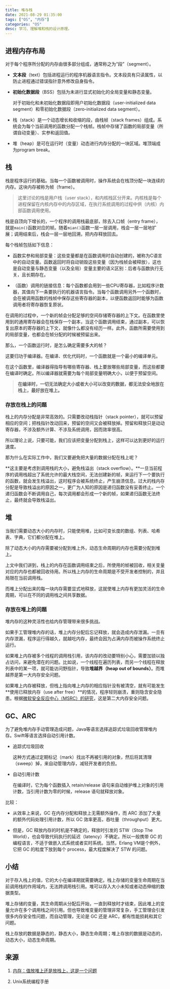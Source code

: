 ```yaml
---
title: 堆与栈
date: 2021-08-29 01:35:00
tags: ["OS", "内存"]
categories: "OS"
desc: 学习、理解堆和栈的设计原理。
---
```


## 进程内存布局

对于每个程序所分配的内存由很多部分组成，通常称之为“段”（segment）。

- **文本段**（text）包括进程运行的程序机器语言指令。文本段具有只读属性，以防止进程通过错误指针意外修改自身指令。

- **初始化数据段**（BSS）包括为未进行显式初始化的全局变量和静态变量。

  对于初始化和未初始化数据段即用户初始化数据段（user-initialized data segment）和零初始化数据段（zero-initialized data segment）。

- 栈（stack）是一个动态增长和收缩的段，由栈帧（stack frames）组成。系统会为每个当前调用的函数分配一个栈帧。栈帧中存储了函数的局部变量（所谓自动变量）、实参和返回值。

- 堆（heap）是可在运行时（变量）动态进行内存分配的一块区域。堆顶端成为program break。

<!-- more -->

## 栈

栈是程序运行的基础。当每一个函数被调用时，操作系统会在栈顶分配一块连续的内存。这块内存被称为帧（frame）。

> 这里讨论的栈是用户栈（user stack），和内核栈区分开来。内核栈是每个进程保留在内核内存中的内存区域，在执行系统调用的过程中供（内核）内部函数调用使用。

栈是自顶向下增长的，一个程序的调用栈最底部，除去入口帧（entry frame），就是`main()`函数对应的帧。随着`mian()`函数一层一层调用，栈会一层一层地扩展；调用结束后，栈会一层一层地回溯，把内存释放回去。

每个栈帧包括如下信息：

- 函数实参和局部变量：这些变量都是在函数调用时自动创建的，被称为C语言中的自动变量。函数返回时将自动销毁这些变量（因为栈帧会被释放），这也是自动变量与静态变量（以及全局）变量主要的语义区别：后者与函数执行无关，且长期存在。

- （函数）调用的链接信息：每个函数都会用到一些CPU寄存器，比如程序计数器，其值向下一条要执行的机器语言指令。当每个函数调用另外一个函数时，会在被调用函数的栈帧中保存这些寄存器的副本，以便函数返回时能够为函数调用者将寄存器恢复原状。

在调用的过程中，一个新的帧会分配足够的空间存储寄存器的上下文。在函数里使用到的通用寄存器会在栈保存一个副本，当这个函数调用结束，通过副本，可以恢复出原本的寄存器的上下文，就像什么都没有经历一样。此外，函数所需要使用到的局部变量，也都会在帧分配的时候被预留出来。

那么，一个函数运行时，是怎么确定需要多大的帧？

这要归功于编译器。在编译、优化代码时，一个函数就是一个最小的编译单元。

在这个函数里，编译器得指导有哪些寄存器、栈上要放哪些局部变量，而这些都要在编译时确定。所以编译器就需要为每个局部变量明确大小，以便于预留空间。

> **在编译时，一切无法确定大小或者大小可以改变的数据，都无法安全地放在栈上，最好放在堆上。**

### 存放在栈上的问题

栈上的内存分配是非常高效的。只需要改动栈指针（stack pointer），就可以预留相应的空间；把栈指针改动回来，预留的空间又会被释放掉。预留和释放只是动动寄存器，不涉及额外计算、不涉及系统调用，因而效率很高。

所以理论上说，只要可能，我们应该把变量分配到栈上，这样可以达到更好的运行速度。

那为什么在实际工作中，我们又要避免把大量的数据分配在栈上呢？

**这主要是考虑到调用栈的大小，避免栈溢出（stack overflow）。**一旦当前程序的调用栈超出了系统允许的最大栈空间，无法创建新的帧，来运行下一个要执行的函数，就会发生栈溢出，这时程序会被系统终止，产生崩溃信息。过大的栈内存分配是导致栈溢出的原因之一，更广为人知的原因是递归函数没有妥善终止。一个递归函数会不断调用自己，每次调用都会形成一个新的帧，如果递归函数无法终止，最终就会导致栈溢出。

## 堆

当我们需要动态大小的内存时，只能使用堆，比如可变长度的数组、列表、哈希表、字典，它们都分配在堆上。

除了动态大小的内存需要被分配到堆上外，动态生命周期的内存也需要分配到堆上。

上文中我们讲到，栈上的内存在函数调用结束之后，所使用的帧被回收，相关变量对应的内存也都被回收待用。所以栈上内存的生命周期是不受开发者控制的，并且局限在当前调用栈。

而堆上分配出来的每一块内存需要显式地释放，这就使堆上内存有更加灵活的生命周期，可以在不同的调用栈之间共享数据。

### 存放在堆上的问题

堆内存的这种灵活性也给内存管理带来很多挑战。

如果手工管理堆内存的话，堆上内存分配后忘记释放，就会造成内存泄漏。一旦有内存泄漏，程序运行得越久，就越吃内存，最终会因为占满内存而被操作系统终止运行。

如果堆上内存被多个线程的调用栈引用，该内存的改动要特别小心，需要加锁以独占访问，来避免潜在的问题。比如说，一个线程在遍历列表，而另一个线程在释放列表中的某一项，就可能访问野指针，导致**堆越界（heap out of bounds）**。而堆越界是第一大内存安全问题。

如果堆上内存被释放，但栈上指向堆上内存的相应指针没有被清空，就有可能发生**使用已释放内存（use after free）**的情况，程序轻则崩溃，重则隐含安全隐患。根据[微软安全反应中心（MSRC）的研究](https://github.com/Microsoft/MSRC-Security-Research/blob/master/presentations/2019_02_BlueHatIL/2019_01%20-%20BlueHatIL%20-%20Trends%2C%20challenge%2C%20and%20shifts%20in%20software%20vulnerability%20mitigation.pdf)，这是第二大内存安全问题。

## GC、ARC

为了避免堆内存手动管理造成问题，Java等语言选择追踪式垃圾回收管理堆内存。Swift等语言选择自动引用计数。

- 追踪式垃圾回收
  
  这种方式通过定期标记（mark）找出不再被引用的对象，然后将其清理（sweep）掉，来自动管理内存，减轻开发者的负担。

- 自动引用计数

  在编译时，它为每个函数插入 retain/release 语句来自动维护堆上对象的引用计数，当引用计数为零的时候，release 语句就释放对象。

比较：

- 从效率上来说，GC 在内存分配和释放上无需额外操作，而 ARC 添加了大量的额外代码处理引用计数，所以 GC 效率更高，吞吐量（throughput）更大。

- 但是，GC 释放内存的时机是不确定的，释放时引发的 STW（Stop The World），也会导致代码执行的延迟（latency）不确定。所以一般携带 GC 的编程语言，不适于做嵌入式系统或者实时系统。当然，Erlang VM是个例外， 它把 GC 的粒度下放到每个 process，最大程度解决了 STW 的问题。

## 小结

对于存入栈上的值，它的大小在编译期就需要确定。栈上存储的变量生命周期在当前调用栈的作用域内，无法跨调用栈引用。堆可以存入大小未知或者动态伸缩的数据类型。

堆上存储的变量，其生命周期从分配后开始，一直到释放时才结束，因此堆上的变量允许在多个调用栈之间引用。但也导致堆变量的管理非常复杂，手工管理会引发很多内存安全性问题，而自动管理，无论是 GC 还是 ARC，都有性能损耗和其它问题。

栈上存放的数据是静态的，静态大小，静态生命周期；堆上存放的数据是动态的，动态大小，动态生命周期。

## 来源

1. [内存：值放堆上还是放栈上，这是一个问题](https://time.geekbang.org/column/article/408409)

2. Unix系统编程手册
